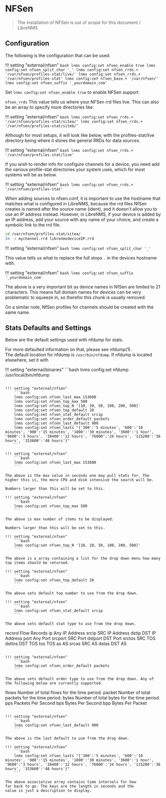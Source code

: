 # NFSen

> The installation of NFSen is out of scope for this document / LibreNMS

## Configuration

The following is the configuration that can be used:

!!! setting "external/nfsen"
    ```bash
    lnms config:set nfsen_enable true
    lnms config:set nfsen_split_char '_'
    lnms config:set nfsen_rrds.+ '/var/nfsen/profiles-stat/live/'
    lnms config:set nfsen_rrds.+ '/var/nfsen/profiles-stat'
    lnms config:set nfsen_base.+ '/var/nfsen/'
    lnms config:set nfsen_suffix '_yourdomain_com'
    ```

Set `lnms config:set nfsen_enable true` to enable NFSen support.

`nfsen_rrds` This value tells us where your NFSen rrd files
live. This can also be an array to specify more directories like:

!!! setting "external/nfsen"
    ```bash
    lnms config:set nfsen_rrds.+ '/var/nfsen/profiles-stat/sitea/'
    lnms config:set nfsen_rrds.+ '/var/nfsen/profiles-stat/siteb/'
    ```

Although for most setups, it will look like below, with the
profiles-stat/live directory being where it stores the general RRDs
for data sources.

!!! setting "external/nfsen"
    ```bash
    lnms config:set nfsen_rrds.+ '/var/nfsen/profiles-stat/live'
    ```

If you wish to render info for configure channels for a device, you
need add the various profile-stat directories your system uses, which
for most systems will be as below.

!!! setting "external/nfsen"
    ```bash
    lnms config:set nfsen_rrds.+ '/var/nfsen/profiles-stat'
    ```

When adding sources to nfsen.conf, it is important to use the hostname
that matches what is configured in LibreNMS, because the rrd files
NfSen creates is named after the source name (ident), and it doesn't
allow you to use an IP address instead. However, in LibreNMS, if your
device is added by an IP address, add your source with any name of
your choice, and create a symbolic link to the rrd file.

```bash
cd /var/nfsen/profiles-stat/sitea/
ln -s mychannel.rrd librenmsdeviceIP.rrd
```

!!! setting "external/nfsen"
    ```bash
    lnms config:set nfsen_split_char '_'
    ```

This value tells us what to replace the full stops `.` in the devices
hostname with.

!!! setting "external/nfsen"
    ```bash
    lnms config:set nfsen_suffix '_yourdomain_com'
    ```

The above is a very important bit as device names in NfSen are limited
to 21 characters. This means full domain names for devices can be very
problematic to squeeze in, so therefor this chunk is usually removed.

On a similar note, NfSen profiles for channels should be created with
the same name.

## Stats Defaults and Settings

Below are the default settings used with nfdump for stats.

For more defaulted information on that, please see nfdump(1).  
The default location for nfdump is `/usr/bin/nfdump`. If nfdump
is located elsewhere, set it with

!!! setting "external/binaries"
    ```bash
    lnms config:set nfdump /usr/local/bin/nfdump
```

!!! setting "external/nfsen"
    ```bash
    lnms config:set nfsen_last_max 153600
    lnms config:set nfsen_top_max 500
    lnms config:set nfsen_top_N '[10, 20, 50, 100, 200, 500]'
    lnms config:set nfsen_top_default 20
    lnms config:set nfsen_stat_default srcip
    lnms config:set nfsen_order_default packets
    lnms config:set nfsen_last_default 900
    lnms config:set nfsen_lasts "{'300':'5 minutes', '600':'10 minutes', '900':'15 minutes', '1800':'30 minutes', '3600':'1 hour', '9600':'3 hours', '38400':'12 hours', '76800':'24 hours', '115200':'36 hours', '153600':'48 hours'}"
    ```

!!! setting "external/nfsen"
    ```bash
    lnms config:set nfsen_last_max 153600
    ```

The above is the max value in seconds one may pull stats for. The
higher this is, the more CPU and disk intensive the search will be.

Numbers larger than this will be set to this.

!!! setting "external/nfsen"
    ```bash
    lnms config:set nfsen_top_max 500
    ```

The above is max number of items to be displayed.

Numbers larger than this will be set to this.

!!! setting "external/nfsen"
    ```bash
    lnms config:set nfsen_top_N '[10, 20, 50, 100, 200, 500]'
    ```

The above is a array containing a list for the drop down menu how many
top items should be returned.

!!! setting "external/nfsen"
    ```bash
    lnms config:set nfsen_top_default 20
    ```

The above sets default top number to use from the drop down.

!!! setting "external/nfsen"
    ```bash
    lnms config:set nfsen_stat_default srcip
    ```

The above sets default stat type to use from the drop down.

```
record   Flow Records
ip       Any IP Address
srcip    SRC IP Address
dstip    DST IP Address
port     Any Port
srcport  SRC Port
dstport  DST Port
srctos   SRC TOS
dsttos   DST TOS
tos      TOS
as       AS
srcas    SRC AS
dstas    DST AS
```

!!! setting "external/nfsen"
    ```bash
    lnms config:set nfsen_order_default packets
    ```

The above sets default order type to use from the drop down. Any of
the following below are currently supported.

```
flows    Number of total flows for the time period.
packet   Number of total packets for the time period.
bytes    Number of total bytes for the time period.
pps      Packets Per Second
bps      Bytes Per Second
bpp      Bytes Per Packet
```

!!! setting "external/nfsen"
    ```bash
    lnms config:set nfsen_last_default 900
    ```

The above is the last default to use from the drop down.

!!! setting "external/nfsen"
    ```bash
    lnms config:set nfsen_lasts "{'300':'5 minutes', '600':'10 minutes', '900':'15 minutes', '1800':'30 minutes', '3600':'1 hour', '9600':'3 hours', '38400':'12 hours', '76800':'24 hours', '115200':'36 hours', '153600':'48 hours'}"
    ```

The above associative array contains time intervals for how
far back to go. The keys are the length in seconds and the
value is just a description to display.

